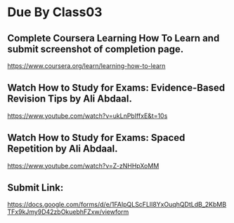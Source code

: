 # Due By Class03

## Complete Coursera Learning How To Learn and submit screenshot of completion page.

https://www.coursera.org/learn/learning-how-to-learn

## Watch How to Study for Exams: Evidence-Based Revision Tips by Ali Abdaal.

https://www.youtube.com/watch?v=ukLnPbIffxE&t=10s

## Watch How to Study for Exams: Spaced Repetition by Ali Abdaal.

https://www.youtube.com/watch?v=Z-zNHHpXoMM

## Submit Link: 

<a href="https://docs.google.com/forms/d/e/1FAIpQLScFLlI8YxOuqhQDtLdB_2KbMBTFx9kJmy9D42zbOkuebhFZxw/viewform" target="_blank">https://docs.google.com/forms/d/e/1FAIpQLScFLlI8YxOuqhQDtLdB_2KbMBTFx9kJmy9D42zbOkuebhFZxw/viewform</a>
